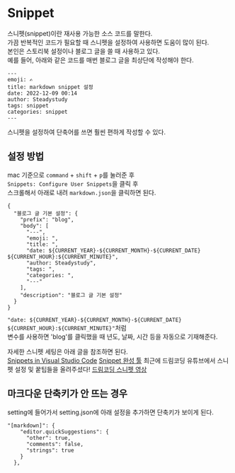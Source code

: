 # Snippet

스니펫(snippet)이란 재사용 가능한 소스 코드를 말한다.  
가끔 반복적인 코드가 필요할 때 스니펫을 설정하여 사용하면 도움이 많이 된다.  
본인은 스토리북 설정이나 블로그 글을 쓸 때 사용하고 있다.  
예를 들어, 아래와 같은 코드를 매번 블로그 글을 최상단에 작성해야 한다.

```
---
emoji: ✍️
title: markdown snippet 설정
date: 2022-12-09 00:14
author: Steadystudy
tags: snippet
categories: snippet
---
```

스니펫을 설정하여 단축어를 쓰면 훨씬 편하게 작성할 수 있다.

## 설정 방법

mac 기준으로 `command` + `shift` + `p`를 눌러준 후  
`Snippets: Configure User Snippets`을 클릭 후  
스크롤해서 아래로 내려 `markdown.json`을 클릭하면 된다.

```
{
  "블로그 글 기본 설정": {
    "prefix": "blog",
    "body": [
      "---",
      "emoji: ",
      "title: ",
      "date: ${CURRENT_YEAR}-${CURRENT_MONTH}-${CURRENT_DATE} ${CURRENT_HOUR}:${CURRENT_MINUTE}",
      "author: Steadystudy",
      "tags: ",
      "categories: ",
      "---"
    ],
    "description": "블로그 글 기본 설정"
  }
}
```

`"date: ${CURRENT_YEAR}-${CURRENT_MONTH}-${CURRENT_DATE} ${CURRENT_HOUR}:${CURRENT_MINUTE}"`처럼  
변수를 사용하면 'blog'를 클릭했을 때 년도, 날짜, 시간 등을 자동으로 기재해준다.

자세한 스니펫 세팅은 아래 글을 참조하면 된다.  
[Snippets in Visual Studio Code](https://code.visualstudio.com/docs/editor/userdefinedsnippets)
[Snippet 완성 툴](https://snippet-generator.app/)
최근에 드림코딩 유튜브에서 스니펫 설정 및 꿑팁들을 올려주셨다!
[드림코딩 스니펫 영상](https://www.youtube.com/watch?v=umeqCopb96w&ab_channel=%EB%93%9C%EB%A6%BC%EC%BD%94%EB%94%A9)

## 마크다운 단축키가 안 뜨는 경우

setting에 들어가서 setting.json에 아래 설정을 추가하면 단축키가 보이게 된다.

```
"[markdown]": {
    "editor.quickSuggestions": {
      "other": true,
      "comments": false,
      "strings": true
    }
  },
```
